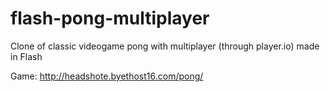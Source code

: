 flash-pong-multiplayer
======================

Clone of classic videogame pong with multiplayer (through player.io) made in Flash

Game: http://headshote.byethost16.com/pong/

